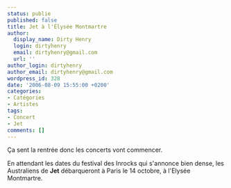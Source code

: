 ```yaml
---
status: publie
published: false
title: Jet à l'Élysée Montmartre
author:
  display_name: Dirty Henry
  login: dirtyhenry
  email: dirtyhenry@gmail.com
  url: ''
author_login: dirtyhenry
author_email: dirtyhenry@gmail.com
wordpress_id: 328
date: '2006-08-09 15:55:00 +0200'
categories:
- Catégories
- Artistes
tags:
- Concert
- Jet
comments: []
---
```

Ça sent la rentrée donc les concerts vont commencer.

En attendant les dates du festival des Inrocks qui s'annonce bien dense, les Australiens de __Jet__ débarqueront à Paris le 14 octobre, à l'Elysée Montmartre.
